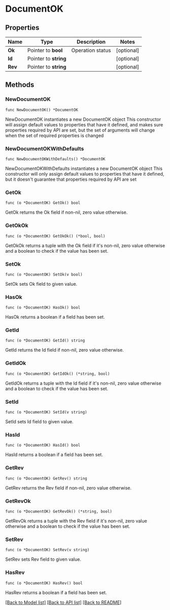 # DocumentOK

## Properties

Name | Type | Description | Notes
------------ | ------------- | ------------- | -------------
**Ok** | Pointer to **bool** | Operation status | [optional] 
**Id** | Pointer to **string** |  | [optional] 
**Rev** | Pointer to **string** |  | [optional] 

## Methods

### NewDocumentOK

`func NewDocumentOK() *DocumentOK`

NewDocumentOK instantiates a new DocumentOK object
This constructor will assign default values to properties that have it defined,
and makes sure properties required by API are set, but the set of arguments
will change when the set of required properties is changed

### NewDocumentOKWithDefaults

`func NewDocumentOKWithDefaults() *DocumentOK`

NewDocumentOKWithDefaults instantiates a new DocumentOK object
This constructor will only assign default values to properties that have it defined,
but it doesn't guarantee that properties required by API are set

### GetOk

`func (o *DocumentOK) GetOk() bool`

GetOk returns the Ok field if non-nil, zero value otherwise.

### GetOkOk

`func (o *DocumentOK) GetOkOk() (*bool, bool)`

GetOkOk returns a tuple with the Ok field if it's non-nil, zero value otherwise
and a boolean to check if the value has been set.

### SetOk

`func (o *DocumentOK) SetOk(v bool)`

SetOk sets Ok field to given value.

### HasOk

`func (o *DocumentOK) HasOk() bool`

HasOk returns a boolean if a field has been set.

### GetId

`func (o *DocumentOK) GetId() string`

GetId returns the Id field if non-nil, zero value otherwise.

### GetIdOk

`func (o *DocumentOK) GetIdOk() (*string, bool)`

GetIdOk returns a tuple with the Id field if it's non-nil, zero value otherwise
and a boolean to check if the value has been set.

### SetId

`func (o *DocumentOK) SetId(v string)`

SetId sets Id field to given value.

### HasId

`func (o *DocumentOK) HasId() bool`

HasId returns a boolean if a field has been set.

### GetRev

`func (o *DocumentOK) GetRev() string`

GetRev returns the Rev field if non-nil, zero value otherwise.

### GetRevOk

`func (o *DocumentOK) GetRevOk() (*string, bool)`

GetRevOk returns a tuple with the Rev field if it's non-nil, zero value otherwise
and a boolean to check if the value has been set.

### SetRev

`func (o *DocumentOK) SetRev(v string)`

SetRev sets Rev field to given value.

### HasRev

`func (o *DocumentOK) HasRev() bool`

HasRev returns a boolean if a field has been set.


[[Back to Model list]](../README.md#documentation-for-models) [[Back to API list]](../README.md#documentation-for-api-endpoints) [[Back to README]](../README.md)


